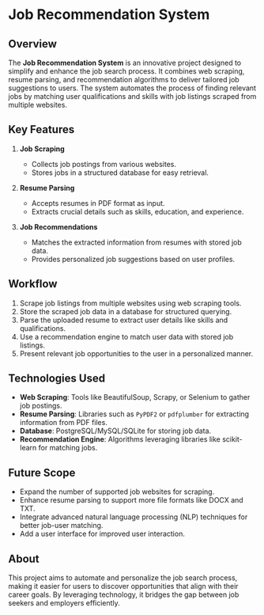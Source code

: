 # Job Recommendation System

## Overview

The **Job Recommendation System** is an innovative project designed to simplify and enhance the job search process. It combines web scraping, resume parsing, and recommendation algorithms to deliver tailored job suggestions to users. The system automates the process of finding relevant jobs by matching user qualifications and skills with job listings scraped from multiple websites.

## Key Features

1. **Job Scraping**  
   - Collects job postings from various websites.  
   - Stores jobs in a structured database for easy retrieval.  

2. **Resume Parsing**  
   - Accepts resumes in PDF format as input.  
   - Extracts crucial details such as skills, education, and experience.  

3. **Job Recommendations**  
   - Matches the extracted information from resumes with stored job data.  
   - Provides personalized job suggestions based on user profiles.  

## Workflow

1. Scrape job listings from multiple websites using web scraping tools.  
2. Store the scraped job data in a database for structured querying.  
3. Parse the uploaded resume to extract user details like skills and qualifications.  
4. Use a recommendation engine to match user data with stored job listings.  
5. Present relevant job opportunities to the user in a personalized manner.

## Technologies Used

- **Web Scraping**: Tools like BeautifulSoup, Scrapy, or Selenium to gather job postings.  
- **Resume Parsing**: Libraries such as `PyPDF2` or `pdfplumber` for extracting information from PDF files.  
- **Database**: PostgreSQL/MySQL/SQLite for storing job data.  
- **Recommendation Engine**: Algorithms leveraging libraries like scikit-learn for matching jobs.  

## Future Scope

- Expand the number of supported job websites for scraping.  
- Enhance resume parsing to support more file formats like DOCX and TXT.  
- Integrate advanced natural language processing (NLP) techniques for better job-user matching.  
- Add a user interface for improved user interaction.  

## About

This project aims to automate and personalize the job search process, making it easier for users to discover opportunities that align with their career goals. By leveraging technology, it bridges the gap between job seekers and employers efficiently.  
